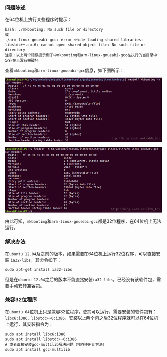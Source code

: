 ### 问题陈述

在64位机上执行某些程序时提示：

```shell
bash: ./mkbootimg: No such file or directory
或
./arm-linux-gnueabi-gcc: error while loading shared libraries: libstdc++.so.6: cannot open shared object file: No such file or directory
注意：以上两个错误提示例子中mkbootimg和arm-linux-gnueabi-gcc在执行的当目录中一定存在且没有被破坏
```

查看`mkbootimg`和`arm-linux-gnueabi-gcc`信息，如下图所示：

![image-20221125215119612](./assets/ubuntu16.04(64位)兼容32位程序/1.png)

![image-20221125215216399](./assets/ubuntu16.04(64位)兼容32位程序/2.png)

由此可知，`mkbootimg`和`arm-linux-gnueabi-gcc`都是32位程序，在64位机上无法运行。

### 解决办法

在`ubuntu 12.04`及之前的版本，如果需要在64位机上运行32位程序，可以直接安装 `ia32-libs`，其命令如下：

```shell
sudo apt-get install ia32-libs
```

但是在`ubuntu 12.04`之后的版本不能直接安装`ia32-libs`，已经没有该软件包，需要手动安转兼容包。

### 兼容32位程序

在`ubuntu 64`位机上只是兼容32位程序，使其可以运行，需要安装的软件包有：`libc6:i386、libstdc++6:i386`，安装以上两个包之后32位程序就可以在64位机上运行，其安装指令为：

```shell
sudo apt install libc6:i386
sudo apt install libstdc++6:i386
# 或者直接安装gcc-multilib解决问题（推荐使用此方法）
sudo apt install gcc-multilib
```

